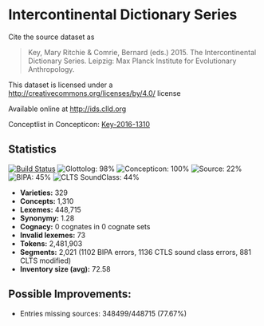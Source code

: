 # Intercontinental Dictionary Series

Cite the source dataset as

> Key, Mary Ritchie & Comrie, Bernard (eds.) 2015. The Intercontinental Dictionary Series. Leipzig: Max Planck Institute for Evolutionary Anthropology.

This dataset is licensed under a http://creativecommons.org/licenses/by/4.0/ license

Available online at http://ids.clld.org

Conceptlist in Concepticon: [Key-2016-1310](http://concepticon.clld.org/contributions/Key-2016-1310)

## Statistics


[![Build Status](https://travis-ci.org/lexibank/ids.svg?branch=master)](https://travis-ci.org/lexibank/ids)
![Glottolog: 98%](https://img.shields.io/badge/Glottolog-98%25-green.svg "Glottolog: 98%")
![Concepticon: 100%](https://img.shields.io/badge/Concepticon-100%25-brightgreen.svg "Concepticon: 100%")
![Source: 22%](https://img.shields.io/badge/Source-22%25-red.svg "Source: 22%")
![BIPA: 45%](https://img.shields.io/badge/BIPA-45%25-red.svg "BIPA: 45%")
![CLTS SoundClass: 44%](https://img.shields.io/badge/CLTS%20SoundClass-44%25-red.svg "CLTS SoundClass: 44%")

- **Varieties:** 329
- **Concepts:** 1,310
- **Lexemes:** 448,715
- **Synonymy:** 1.28
- **Cognacy:** 0 cognates in 0 cognate sets
- **Invalid lexemes:** 73
- **Tokens:** 2,481,903
- **Segments:** 2,021 (1102 BIPA errors, 1136 CTLS sound class errors, 881 CLTS modified)
- **Inventory size (avg):** 72.58

## Possible Improvements:



- Entries missing sources: 348499/448715 (77.67%)